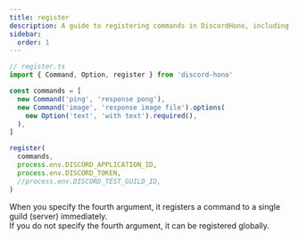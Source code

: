 ```yaml
---
title: register
description: A guide to registering commands in DiscordHono, including how to register them globally or to a specific guild.
sidebar:
  order: 1
---
```


```ts "register"
// register.ts
import { Command, Option, register } from 'discord-hono'

const commands = [
  new Command('ping', 'response pong'),
  new Command('image', 'response image file').options(
    new Option('text', 'with text').required(),
  ),
]

register(
  commands,
  process.env.DISCORD_APPLICATION_ID,
  process.env.DISCORD_TOKEN,
  //process.env.DISCORD_TEST_GUILD_ID,
)
```

When you specify the fourth argument, it registers a command to a single guild (server) immediately.  
If you do not specify the fourth argument, it can be registered globally.
